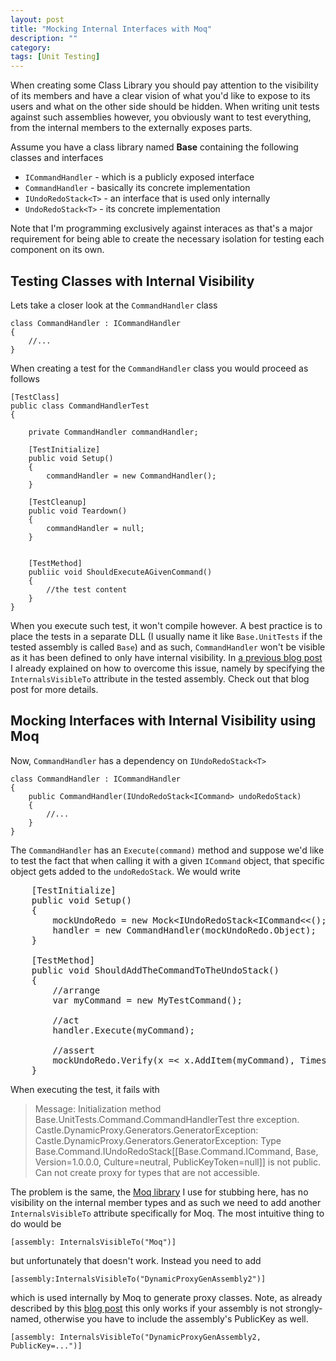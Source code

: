 ```yaml
---
layout: post
title: "Mocking Internal Interfaces with Moq"
description: ""
category:
tags: [Unit Testing]
---
```


When creating some Class Library you should pay attention to the visibility of its members and have a clear vision of what you'd like to expose to its users and what on the other side should be hidden. When writing unit tests against such assemblies however, you obviously want to test everything, from the internal members to the externally exposes parts.

Assume you have a class library named **Base** containing the following classes and interfaces

- `ICommandHandler` - which is a publicly exposed interface
- `CommandHandler` - basically its concrete implementation
- `IUndoRedoStack<T>` - an interface that is used only internally
- `UndoRedoStack<T>` - its concrete implementation

Note that I'm programming exclusively against interaces as that's a major requirement for being able to create the necessary isolation for testing each component on its own.

## Testing Classes with Internal Visibility

Lets take a closer look at the `CommandHandler` class

    class CommandHandler : ICommandHandler
    {
        //...
    }

When creating a test for the `CommandHandler` class you would proceed as follows

    [TestClass]
    public class CommandHandlerTest
    {
        
        private CommandHandler commandHandler;

        [TestInitialize]
        public void Setup()
        {
            commandHandler = new CommandHandler();
        }

        [TestCleanup]
        public void Teardown()
        {
            commandHandler = null;
        }


        [TestMethod]
        publiic void ShouldExecuteAGivenCommand()
        {
            //the test content
        }
    }

When you execute such test, it won't compile however. A best practice is to place the tests in a separate DLL (I usually name it like `Base.UnitTests` if the tested assembly is called `Base`) and as such, `CommandHandler` won't be visible as it has been defined to only have internal visibility. In [a previous blog post](http://juristr.com/blog/2013/01/aspnet-mvc-action-methods-testing-against-anonymous-return-types/) I already explained on how to overcome this issue, namely by specifying the `InternalsVisibleTo` attribute in the tested assembly. Check out that blog post for more details.

## Mocking Interfaces with Internal Visibility using Moq

Now, `CommandHandler` has a dependency on `IUndoRedoStack<T>`

    class CommandHandler : ICommandHandler
    {
        public CommandHandler(IUndoRedoStack<ICommand> undoRedoStack) 
        {
            //...
        }
    }

The `CommandHandler` has an `Execute(command)` method and suppose we'd like to test the fact that when calling it with a given `ICommand` object, that specific object gets added to the `undoRedoStack`. We would write

<pre class="linenums">
    [TestInitialize]
    public void Setup()
    {
        mockUndoRedo = new Mock&lt;IUndoRedoStack&lt;ICommand&lt;&lt;();
        handler = new CommandHandler(mockUndoRedo.Object);
    }

    [TestMethod]
    public void ShouldAddTheCommandToTheUndoStack()
    {
        //arrange
        var myCommand = new MyTestCommand();

        //act
        handler.Execute(myCommand);

        //assert
        mockUndoRedo.Verify(x =&lt; x.AddItem(myCommand), Times.Once(), "The command should have been added to the undo stack");
    }
</pre>

When executing the test, it fails with

> Message: Initialization method Base.UnitTests.Command.CommandHandlerTest thre exception.  
> Castle.DynamicProxy.Generators.GeneratorException:  
> Castle.DynamicProxy.Generators.GeneratorException: Type Base.Command.IUndoRedoStack[[Base.Command.ICommand, Base, Version=1.0.0.0, Culture=neutral, PublicKeyToken=null]] is not public. Can not create proxy for types that are not accessible.

The problem is the same, the [Moq library](https://www.nuget.org/packages/Moq) I use for stubbing here, has no visibility on the internal member types and as such we need to add another `InternalsVisibleTo` attribute specifically for Moq. The most intuitive thing to do would be

    [assembly: InternalsVisibleTo("Moq")]

but unfortunately that doesn't work. Instead you need to add

    [assembly:InternalsVisibleTo("DynamicProxyGenAssembly2")]

which is used internally by Moq to generate proxy classes. Note, as already described by this <a href="http://sonofpirate.blogspot.it/2009/09/my-first-foray-into-unit-testing-with.html" rel="nofollow">blog post</a> this only works if your assembly is not strongly-named, otherwise you have to include the assembly's PublicKey as well.

    [assembly: InternalsVisibleTo("DynamicProxyGenAssembly2, PublicKey=...")]